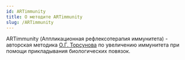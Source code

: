 ```yaml
---
id: ARTimmunity
title: О методите ARTimmunity
slug: /ARTimmunity
---
```


ARTimmunity (Аппликационная рефлексотерапия иммунитета) - 
авторская методика [О.Г. Торсунова](http://torsunov.ru/) по увеличению иммунитета 
при помощи прикладывания биологических повязок.
